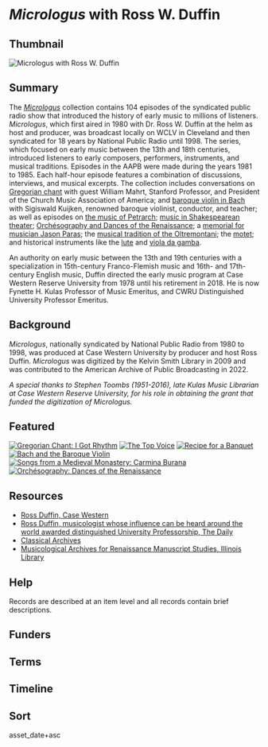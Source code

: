 # <em>Micrologus</em> with Ross W. Duffin

## Thumbnail

![<em>Micrologus</em> with Ross W. Duffin](https://s3.amazonaws.com/americanarchive.org/special-collections/micrologus-mainimage.png "Micrologus Special Collection")

## Summary

The [*Micrologus*](https://americanarchive.org/catalog?f%5Baccess_types%5D%5B%5D=all&f%5Bseries_titles%5D%5B%5D=Micrologus&sort=asset_date+asc) collection contains 104 episodes of the syndicated public radio show that introduced the history of early music to millions of listeners. *Micrologus*, which first aired in 1980 with Dr. Ross W. Duffin at the helm as host and producer, was broadcast locally on WCLV in Cleveland and then syndicated for 18 years by National Public Radio until 1998. The series, which focused on early music between the 13th and 18th centuries, introduced listeners to early composers, performers, instruments, and musical traditions. Episodes in the AAPB were made during the years 1981 to 1985. Each half-hour episode features a combination of discussions, interviews, and musical excerpts. The collection includes conversations on [Gregorian chant](https://americanarchive.org/catalog/cpb-aacip-df6a4b44c11) with guest William Mahrt, Stanford Professor, and President of the Church Music Association of America; and [baroque violin in Bach](cpb-aacip-87b36e183c0) with Sigiswald Kuijken, renowned baroque violinist, conductor, and teacher; as well as episodes on [the music of Petrarch](https://americanarchive.org/catalog/cpb-aacip-8311db27557); [music in Shakespearean theater](https://americanarchive.org/catalog/cpb-aacip-daab96d04ec); [Orchésography and Dances of the Renaissance](https://americanarchive.org/catalog/cpb-aacip-e5ab35a2ba0); a [memorial for musician Jason Paras](https://americanarchive.org/catalog/cpb-aacip-37911e0db5e); the [musical tradition of the Oltremontani](https://americanarchive.org/catalog/cpb-aacip-7e74d5ad24b); the [motet](https://americanarchive.org/catalog/cpb-aacip-c06bef65209); and historical instruments like the [lute](https://americanarchive.org/catalog/cpb-aacip-b3c0340802f) and [viola da gamba](https://americanarchive.org/catalog/cpb-aacip-3235bbb8c31).

An authority on early music between the 13th and 19th centuries with a specialization in 15th-century Franco-Flemish music and 16th- and 17th- century English music, Duffin directed the early music program at Case Western Reserve University from 1978 until his retirement in 2018. He is now Fynette H. Kulas Professor of Music Emeritus, and CWRU Distinguished University Professor Emeritus.

## Background

*Micrologus*, nationally syndicated by National Public Radio from 1980 to 1998, was produced at Case Western University by producer and host Ross Duffin. *Micrologus* was digitized by the Kelvin Smith Library in 2009 and was contributed to the American Archive of Public Broadcasting in 2022.

*A special thanks to Stephen Toombs (1951-2016), late Kulas Music Librarian at Case Western Reserve University, for his role in obtaining the grant that funded the digitization of *Micrologus.** 

## Featured

[![Gregorian Chant: I Got Rhythm](https://s3.amazonaws.com/americanarchive.org/special-collections/aapb_tile.png)](/catalog/cpb-aacip-df6a4b44c11)
[![The Top Voice](https://s3.amazonaws.com/americanarchive.org/special-collections/aapb_tile.png)](/catalog/cpb-aacip-0840085f571)
[![Recipe for a Banquet](https://s3.amazonaws.com/americanarchive.org/special-collections/aapb_tile.png)](/catalog/cpb-aacip-4ca0940effb)
[![Bach and the Baroque Violin](https://s3.amazonaws.com/americanarchive.org/special-collections/aapb_tile.png)](/catalog/cpb-aacip-87b36e183c0)
[![Songs from a Medieval Monastery: Carmina Burana](https://s3.amazonaws.com/americanarchive.org/special-collections/aapb_tile.png)](/catalog/cpb-aacip-c2842801f67)
[![Orchésography: Dances of the Renaissance](https://s3.amazonaws.com/americanarchive.org/special-collections/aapb_tile.png)](/catalog/cpb-aacip-e5ab35a2ba0)

## Resources

- [Ross Duffin, Case Western](https://case.edu/artsci/music/general/people/ross-duffin)
- [Ross Duffin, musicologist whose influence can be heard around the world awarded distinguished University Professorship, The Daily](https://thedaily.case.edu/ross-duffin-musicologist-whose-influence-can-heard-around-world-awarded-distinguished-university-professorship/)
- [Classical Archives](https://www.classicalarchives.com/newca/#!/)
- [Musicological Archives for Renaissance Manuscript Studies, Illinois Library](https://www.library.illinois.edu/mpal/about/collections/specialcollections/collections_descriptions/musicological_archives/)


## Help

Records are described at an item level and all records contain brief descriptions.

## Funders

## Terms

## Timeline

## Sort

asset_date+asc
